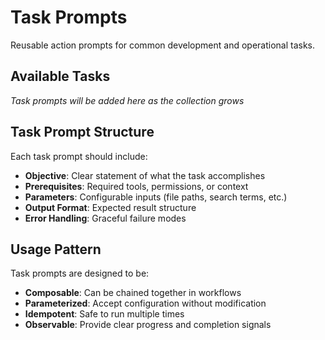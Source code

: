# Task Prompts

Reusable action prompts for common development and operational tasks.

## Available Tasks

*Task prompts will be added here as the collection grows*

## Task Prompt Structure

Each task prompt should include:

- **Objective**: Clear statement of what the task accomplishes
- **Prerequisites**: Required tools, permissions, or context
- **Parameters**: Configurable inputs (file paths, search terms, etc.)
- **Output Format**: Expected result structure
- **Error Handling**: Graceful failure modes

## Usage Pattern

Task prompts are designed to be:
- **Composable**: Can be chained together in workflows
- **Parameterized**: Accept configuration without modification
- **Idempotent**: Safe to run multiple times
- **Observable**: Provide clear progress and completion signals